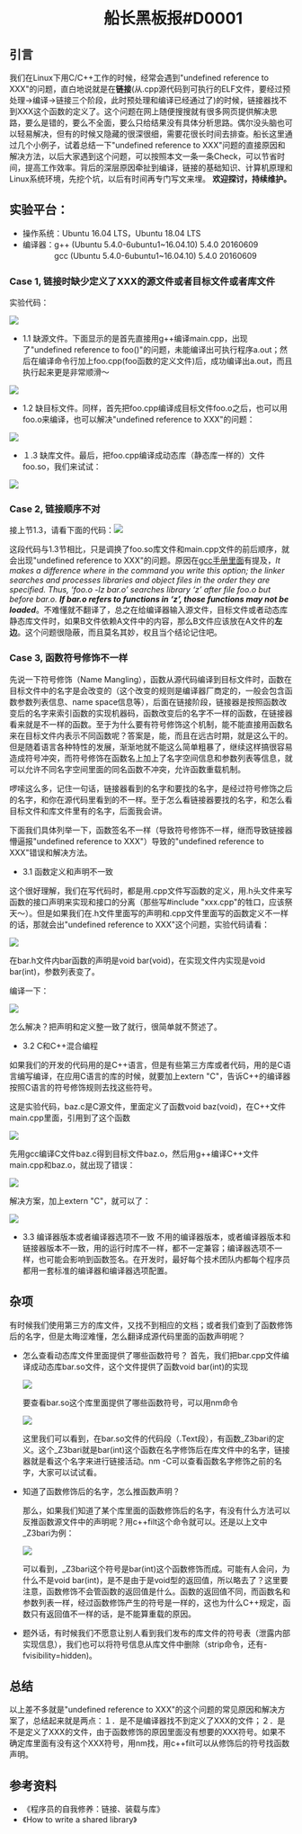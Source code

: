 # 　　　　　　船长黑板报#D0001
## 引言
我们在Linux下用C/C++工作的时候，经常会遇到"undefined reference to XXX"的问题，直白地说就是在**链接**(从.cpp源代码到可执行的ELF文件，要经过预处理->编译->链接三个阶段，此时预处理和编译已经通过了)的时候，链接器找不到XXX这个函数的定义了。这个问题在网上随便搜搜就有很多网页提供解决思路，要么是错的，要么不全面，要么只给结果没有具体分析思路。偶尔没头脑也可以轻易解决，但有的时候又隐藏的很深很细，需要花很长时间去排查。船长这里通过几个小例子，试着总结一下"undefined reference to XXX"问题的直接原因和解决方法，以后大家遇到这个问题，可以按照本文一条一条Check，可以节省时间，提高工作效率。背后的深层原因牵扯到编译，链接的基础知识、计算机原理和Linux系统环境，先挖个坑，以后有时间再专门写文来埋。
**欢迎探讨，持续维护。**

## 实验平台：

+ 操作系统：Ubuntu 16.04 LTS，Ubuntu 18.04 LTS
+ 编译器：g++ (Ubuntu 5.4.0-6ubuntu1~16.04.10) 5.4.0 20160609
  　　　　gcc (Ubuntu 5.4.0-6ubuntu1~16.04.10) 5.4.0 20160609

### Case 1, 链接时缺少定义了XXX的源文件或者目标文件或者库文件

实验代码：

![](https://github.com/Captain1986/CaptainBlackboard/blob/master/D%230001-undefined_reference_to_XXX/images/Selection_175.png)

+ 1.1 缺源文件。下面显示的是首先直接用g++编译main.cpp，出现了"undefined reference to foo()"的问题，未能编译出可执行程序a.out；然后在编译命令行加上foo.cpp(foo函数的定义文件)后，成功编译出a.out，而且执行起来更是非常顺滑～

![](https://github.com/Captain1986/CaptainBlackboard/blob/master/D%230001-undefined_reference_to_XXX/images/Selection_176.png)

+ 1.2 缺目标文件。同样，首先把foo.cpp编译成目标文件foo.o之后，也可以用foo.o来编译，也可以解决"undefined reference to XXX"的问题：

![](https://github.com/Captain1986/CaptainBlackboard/blob/master/D%230001-undefined_reference_to_XXX/images/Selection_177.png)

+ １.3 缺库文件。最后，把foo.cpp编译成动态库（静态库一样的）文件foo.so，我们来试试：

![](https://github.com/Captain1986/CaptainBlackboard/blob/master/D%230001-undefined_reference_to_XXX/images/Selection_178.png)

### Case 2, 链接顺序不对

接上节1.3，请看下面的代码：![](https://github.com/Captain1986/CaptainBlackboard/blob/master/D%230001-undefined_reference_to_XXX/images/Selection_179.png)

这段代码与1.3节相比，只是调换了foo.so库文件和main.cpp文件的前后顺序，就会出现"undefined reference to XXX"的问题。原因在[gcc手册里面](https://gcc.gnu.org/onlinedocs/gcc-5.5.0/gcc/Link-Options.html#Link-Options)有提及，*It makes a difference where in the command you write this option; the linker searches and processes libraries and object files in the order they are specified. Thus, ‘foo.o -lz bar.o’ searches library ‘z’ after file foo.o but before bar.o. **If bar.o refers to functions in ‘z’, those functions may not be loaded***。不难懂就不翻译了，总之在给编译器输入源文件，目标文件或者动态库静态库文件时，如果B文件依赖A文件中的内容，那么B文件应该放在A文件的**左边**。这个问题很隐蔽，而且莫名其妙，权且当个结论记住吧。

### Case 3, 函数符号修饰不一样

先说一下符号修饰（Name Mangling），函数从源代码编译到目标文件时，函数在目标文件中的名字是会改变的（这个改变的规则是编译器厂商定的，一般会包含函数参数列表信息、name space信息等），后面在链接阶段，链接器是按照函数改变后的名字来索引函数的实现机器码，函数改变后的名字不一样的函数，在链接器看来就是不一样的函数。至于为什么要有符号修饰这个机制，能不能直接用函数名来在目标文件内表示不同函数呢？答案是，能，而且在远古时期，就是这么干的。但是随着语言各种特性的发展，渐渐地就不能这么简单粗暴了，继续这样搞很容易造成符号冲突，而符号修饰在函数名上加上了名字空间信息和参数列表等信息，就可以允许不同名字空间里面的同名函数不冲突，允许函数重载机制。

啰嗦这么多，记住一句话，链接器看到的名字和要找的名字，是经过符号修饰之后的名字，和你在源代码里看到的不一样。至于怎么看链接器要找的名字，和怎么看目标文件和库文件里有的名字，后面我会讲。

下面我们具体列举一下，函数签名不一样（导致符号修饰不一样，继而导致链接器懵逼报"undefined reference to XXX"）导致的"undefined reference to XXX"错误和解决方法。

+ 3.1 函数定义和声明不一致

这个很好理解，我们在写代码时，都是用.cpp文件写函数的定义，用.h头文件来写函数的接口声明来实现和接口的分离（那些写#include "xxx.cpp"的牲口，应该祭天～）。但是如果我们在.h文件里面写的声明和.cpp文件里面写的函数定义不一样的话，那就会出"undefined reference to XXX"这个问题，实验代码请看：

![](https://github.com/Captain1986/CaptainBlackboard/blob/master/D%230001-undefined_reference_to_XXX/images/Selection_180.png)

在bar.h文件内bar函数的声明是void bar(void)，在实现文件内实现是void bar(int)，参数列表变了。

编译一下：

![](https://github.com/Captain1986/CaptainBlackboard/blob/master/D%230001-undefined_reference_to_XXX/images/Selection_181.png)

怎么解决？把声明和定义整一致了就行，很简单就不赘述了。

+ 3.2 C和C++混合编程

如果我们的开发的代码用的是C++语言，但是有些第三方库或者代码，用的是C语言编写编译，在应用C语言的库的时候，就要加上extern "C"，告诉C++的编译器按照C语言的符号修饰规则去找这些符号。

这是实验代码，baz.c是C源文件，里面定义了函数void baz(void)，在C++文件main.cpp里面，引用到了这个函数

![](https://github.com/Captain1986/CaptainBlackboard/blob/master/D%230001-undefined_reference_to_XXX/images/Selection_182.png)

先用gcc编译C文件baz.c得到目标文件baz.o，然后用g++编译C++文件main.cpp和baz.o，就出现了错误：

![](https://github.com/Captain1986/CaptainBlackboard/blob/master/D%230001-undefined_reference_to_XXX/images/Selection_184.png)

解决方案，加上extern "C"，就可以了：

![](https://github.com/Captain1986/CaptainBlackboard/blob/master/D%230001-undefined_reference_to_XXX/images/Selection_185.png)



+ 3.3 编译器版本或者编译器选项不一致
不用的编译器版本，或者编译器版本和链接器版本不一致，用的运行时库不一样，都不一定兼容；编译器选项不一样，也可能会影响到函数签名。在开发时，最好每个技术团队内都每个程序员都用一套标准的编译器和编译器选项配置。

## 杂项
有时候我们使用第三方的库文件，又找不到相应的文档；或者我们查到了函数修饰后的名字，但是太晦涩难懂，怎么翻译成源代码里面的函数声明呢？
+ 怎么查看动态库文件里面提供了哪些函数符号？
  首先，我们把bar.cpp文件编译成动态库bar.so文件，这个文件提供了函数void bar(int)的实现

  ![](https://github.com/Captain1986/CaptainBlackboard/blob/master/D%230001-undefined_reference_to_XXX/images/Selection_186.png)

  要查看bar.so这个库里面提供了哪些函数符号，可以用nm命令

  ![](https://github.com/Captain1986/CaptainBlackboard/blob/master/D%230001-undefined_reference_to_XXX/images/Selection_187.png)

  这里我们可以看到，在bar.so文件的代码段（.Text段），有函数_Z3bari的定义。这个_Z3bari就是bar(int)这个函数在名字修饰后在库文件中的名字，链接器就是看这个名字来进行链接活动。nm -C可以查看函数名字修饰之前的名字，大家可以试试看。

+ 知道了函数修饰后的名字，怎么推函数声明？

  那么，如果我们知道了某个库里面的函数修饰后的名字，有没有什么方法可以反推函数源文件中的声明呢？用c++filt这个命令就可以。还是以上文中_Z3bari为例：

  ![](https://github.com/Captain1986/CaptainBlackboard/blob/master/D%230001-undefined_reference_to_XXX/images/Selection_188.png)

  可以看到，_Z3bari这个符号是bar(int)这个函数修饰而成。可能有人会问，为什么不是void bar(int)，是不是由于是void型的返回值，所以略去了？这里要注意，函数修饰不会管函数的返回值是什么。函数的返回值不同，而函数名和参数列表一样，经过函数修饰产生的符号是一样的，这也为什么C++规定，函数只有返回值不一样的话，是不能算重载的原因。

+ 题外话，有时候我们不愿意让别人看到我们发布的库文件的符号表（泄露内部实现信息），我们也可以将符号信息从库文件中删除（strip命令，还有-fvisibility=hidden)。

## 总结

以上差不多就是"undefined reference to XXX"的这个问题的常见原因和解决方案了，总结起来就是两点：１．是不是编译器找不到定义了XXX的文件；２．是不是定义了XXX的文件，由于函数修饰的原因里面没有想要的XXX符号。如果不确定库里面有没有这个XXX符号，用nm找，用c++filt可以从修饰后的符号找函数声明。

## 参考资料
+ 《程序员的自我修养：链接、装载与库》
+ 《How to write a shared library》

